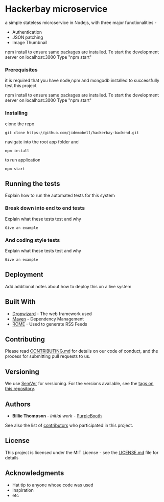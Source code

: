 # Hackerbay microservice

a simple stateless microservice in Nodejs, with three major functionalities -

* Authentication
* JSON patching
* Image Thumbnail 

npm install to ensure same packages are installed.
To start the development server on localhost:3000 Type "npm start"

### Prerequisites

 it is required that you have node,npm and mongodb installed to successfully test this project 

 npm install to ensure same packages are installed.
 To start the development server on localhost:3000 Type "npm start"


### Installing


clone the repo  

```
git clone https://github.com/jidemobell/hackerbay-backend.git
```

navigate into the root app folder and 

```
npm install
```

to run application

```
npm start
```

## Running the tests

Explain how to run the automated tests for this system

### Break down into end to end tests

Explain what these tests test and why

```
Give an example
```

### And coding style tests

Explain what these tests test and why

```
Give an example
```

## Deployment

Add additional notes about how to deploy this on a live system

## Built With

* [Dropwizard](http://www.dropwizard.io/1.0.2/docs/) - The web framework used
* [Maven](https://maven.apache.org/) - Dependency Management
* [ROME](https://rometools.github.io/rome/) - Used to generate RSS Feeds

## Contributing

Please read [CONTRIBUTING.md](https://gist.github.com/PurpleBooth/b24679402957c63ec426) for details on our code of conduct, and the process for submitting pull requests to us.

## Versioning

We use [SemVer](http://semver.org/) for versioning. For the versions available, see the [tags on this repository](https://github.com/your/project/tags). 

## Authors

* **Billie Thompson** - *Initial work* - [PurpleBooth](https://github.com/PurpleBooth)

See also the list of [contributors](https://github.com/your/project/contributors) who participated in this project.

## License

This project is licensed under the MIT License - see the [LICENSE.md](LICENSE.md) file for details

## Acknowledgments

* Hat tip to anyone whose code was used
* Inspiration
* etc
